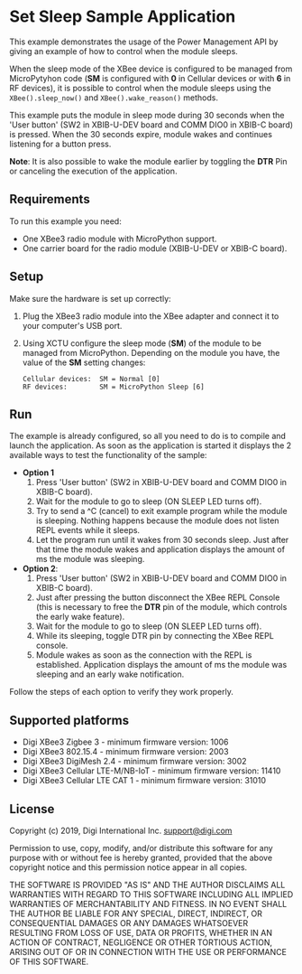 Set Sleep Sample Application
============================

This example demonstrates the usage of the Power Management API by giving an
example of how to control when the module sleeps.

When the sleep mode of the XBee device is configured to be managed from
MicroPytyhon code (**SM** is configured with **0** in Cellular devices or with
**6** in RF devices), it is possible to control when the module sleeps using
the `XBee().sleep_now()` and `XBee().wake_reason()` methods.

This example puts the module in sleep mode during 30 seconds when the 'User
button' (SW2 in XBIB-U-DEV board and COMM DIO0 in XBIB-C board) is pressed.
When the 30 seconds expire, module wakes and continues listening for a button
press.

**Note**: It is also possible to wake the module earlier by toggling the
**DTR** Pin or canceling the execution of the application.

Requirements
------------

To run this example you need:

* One XBee3 radio module with MicroPython support.
* One carrier board for the radio module (XBIB-U-DEV or XBIB-C board).

Setup
-----

Make sure the hardware is set up correctly:

1. Plug the XBee3 radio module into the XBee adapter and connect it to your
   computer's USB port.
2. Using XCTU configure the sleep mode (**SM**) of the module to be managed
   from MicroPython. Depending on the module you have, the value of the **SM**
   setting changes:
   
       Cellular devices:  SM = Normal [0]
       RF devices:        SM = MicroPython Sleep [6]

Run
---

The example is already configured, so all you need to do is to compile and 
launch the application. As soon as the application is started it displays
the 2 available ways to test the functionality of the sample:

* **Option 1**
  1. Press 'User button' (SW2 in XBIB-U-DEV board and COMM DIO0 in 
     XBIB-C board).
  2. Wait for the module to go to sleep (ON SLEEP LED turns off).
  3. Try to send a ^C (cancel) to exit example program while the module is
     sleeping. Nothing happens because the module does not listen REPL events
     while it sleeps.
  4. Let the program run until it wakes from 30 seconds sleep. Just after that
     time the module wakes and application displays the amount of ms the module
     was sleeping.
* **Option 2**:
  1. Press 'User button' (SW2 in XBIB-U-DEV board and COMM DIO0 in
     XBIB-C board).
  2. Just after pressing the button disconnect the XBee REPL Console (this is
     necessary to free the **DTR** pin of the module, which controls the early
     wake feature).
  3. Wait for the module to go to sleep (ON SLEEP LED turns off).
  4. While its sleeping, toggle DTR pin by connecting the XBee REPL console.
  5. Module wakes as soon as the connection with the REPL is established.
     Application displays the amount of ms the module was sleeping and an 
     early wake notification.

Follow the steps of each option to verify they work properly.

Supported platforms
-------------------

* Digi XBee3 Zigbee 3 - minimum firmware version: 1006
* Digi XBee3 802.15.4 - minimum firmware version: 2003
* Digi XBee3 DigiMesh 2.4 - minimum firmware version: 3002
* Digi XBee3 Cellular LTE-M/NB-IoT - minimum firmware version: 11410
* Digi XBee3 Cellular LTE CAT 1 - minimum firmware version: 31010

License
-------

Copyright (c) 2019, Digi International Inc. <support@digi.com>

Permission to use, copy, modify, and/or distribute this software for any
purpose with or without fee is hereby granted, provided that the above
copyright notice and this permission notice appear in all copies.

THE SOFTWARE IS PROVIDED "AS IS" AND THE AUTHOR DISCLAIMS ALL WARRANTIES
WITH REGARD TO THIS SOFTWARE INCLUDING ALL IMPLIED WARRANTIES OF
MERCHANTABILITY AND FITNESS. IN NO EVENT SHALL THE AUTHOR BE LIABLE FOR
ANY SPECIAL, DIRECT, INDIRECT, OR CONSEQUENTIAL DAMAGES OR ANY DAMAGES
WHATSOEVER RESULTING FROM LOSS OF USE, DATA OR PROFITS, WHETHER IN AN
ACTION OF CONTRACT, NEGLIGENCE OR OTHER TORTIOUS ACTION, ARISING OUT OF
OR IN CONNECTION WITH THE USE OR PERFORMANCE OF THIS SOFTWARE.